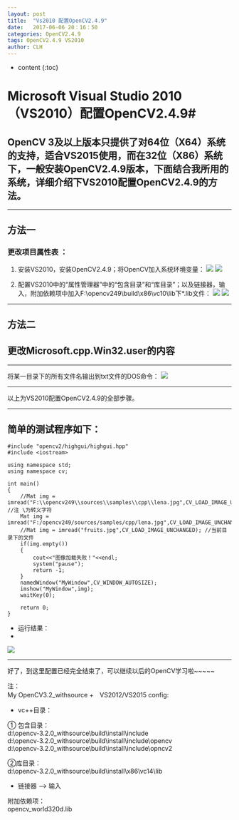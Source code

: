```yaml
---
layout: post
title:  "Vs2010 配置OpenCV2.4.9"
date:   2017-06-06 20：16：50
categories: OpenCV2.4.9
tags: OpenCV2.4.9 VS2010
author: CLH
---
```


* content
{:toc}

# Microsoft Visual Studio 2010（VS2010）配置OpenCV2.4.9#
## OpenCV 3及以上版本只提供了对64位（X64）系统的支持，适合VS2015使用，而在32位（X86）系统下，一般安装OpenCV2.4.9版本，下面结合我所用的系统，详细介绍下VS2010配置OpenCV2.4.9的方法。 ##


----------

## 方法一 ##

### 更改项目属性表 ： ###
1. 安装VS2010，安装OpenCV2.4.9；将OpenCV加入系统环境变量：
![](http://i.imgur.com/lWUwQuF.jpg)
![](http://i.imgur.com/2uZ7X78.jpg)

2. 配置VS2010中的“属性管理器”中的“包含目录”和“库目录”；以及链接器，输入，附加依赖项中加入F:\opencv249\build\x86\vc10\lib下*.lib文件：
![](http://i.imgur.com/wRvC6JG.jpg)
![](http://i.imgur.com/EjVugep.jpg)



----------
## 方法二 ##
   
## 更改Microsoft.cpp.Win32.user的内容 ##


----------

将某一目录下的所有文件名输出到txt文件的DOS命令：
![](http://i.imgur.com/TQCtpTN.jpg)

----------
以上为VS2010配置OpenCV2.4.9的全部步骤。  

----------

 简单的测试程序如下：
-

	#include "opencv2/highgui/highgui.hpp"
	#include <iostream>
	
	using namespace std;
	using namespace cv;
	
	int main()
	{
		//Mat img = imread("F:\\opencv249\\sources\\samples\\cpp\\lena.jpg",CV_LOAD_IMAGE_UNCHANGED);	//注 \为转义字符
		Mat img = imread("F:/opencv249/sources/samples/cpp/lena.jpg",CV_LOAD_IMAGE_UNCHANGED);
		//Mat img = imread("fruits.jpg",CV_LOAD_IMAGE_UNCHANGED); //当前目录下的文件
		if(img.empty())
		{
			cout<<"图像加载失败！"<<endl;
			system("pause");
			return -1;
		}
		namedWindow("MyWindow",CV_WINDOW_AUTOSIZE);
		imshow("MyWindow",img);
		waitKey(0);
	
		return 0;
	}

- 运行结果：
- 
![](http://i.imgur.com/pBug97L.jpg)

----------
好了，到这里配置已经完全结束了，可以继续以后的OpenCV学习啦~~~~~       


注：    
My OpenCV3.2_withsource +　VS2012/VS2015 config:   

* vc++目录：

① 包含目录：   
d:\opencv-3.2.0_withsource\build\install\include    
d:\opencv-3.2.0_withsource\build\install\include\opencv         
d:\opencv-3.2.0_withsource\build\install\include\opncv2

②库目录：    
d:\opencv-3.2.0_withsource\build\install\x86\vc14\lib

* 链接器 ——> 输入

附加依赖项：   
opencv_world320d.lib